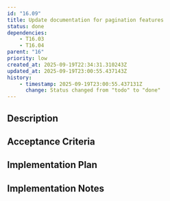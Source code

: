 ```yaml
---
id: "16.09"
title: Update documentation for pagination features
status: done
dependencies:
    - T16.03
    - T16.04
parent: "16"
priority: low
created_at: 2025-09-19T22:34:31.310243Z
updated_at: 2025-09-19T23:00:55.437143Z
history:
    - timestamp: 2025-09-19T23:00:55.437131Z
      change: Status changed from "todo" to "done"
---
```

## Description



## Acceptance Criteria
<!-- AC:BEGIN -->


<!-- AC:END -->

## Implementation Plan



## Implementation Notes


